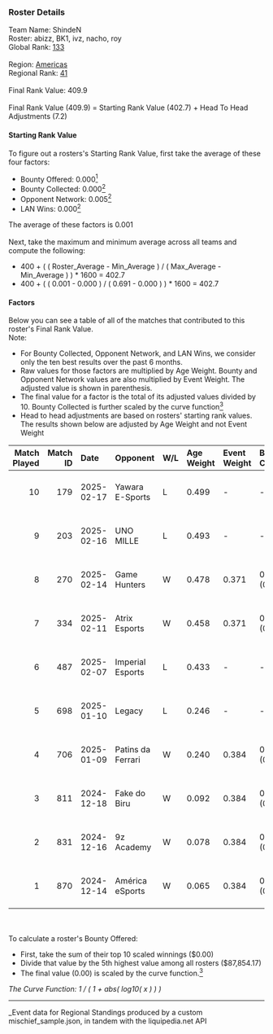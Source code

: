 ### Roster Details<br />
Team Name: ShindeN<br />
Roster: abizz, BK1, ivz, nacho, roy<br />
Global Rank: [133](../../standings_global_2025_06_02.md)<br />
<br />
Region: [Americas]( ../../standings_americas_2025_06_02.md)<br />
Regional Rank: [41]( ../../standings_americas_2025_06_02.md)<br />
<br />
Final Rank Value:  409.9<br />
<br />
Final Rank Value (409.9) = Starting Rank Value (402.7) + Head To Head Adjustments (7.2)<br />

#### Starting Rank Value<br />
To figure out a rosters's Starting Rank Value, first take the average of these four factors:<br />
- Bounty Offered: 0.000[<sup>1</sup>](#table2)
- Bounty Collected: 0.000[<sup>2</sup>](#table1)
- Opponent Network: 0.005[<sup>2</sup>](#table1)
- LAN Wins: 0.000[<sup>2</sup>](#table1)

The average of these factors is 0.001<br />
<br />
Next, take the maximum and minimum average across all teams and compute the following:<br />
- 400 + ( ( Roster_Average - Min_Average ) / ( Max_Average - Min_Average ) ) * 1600 = 402.7
- 400 + ( ( 0.001 - 0.000 ) / ( 0.691 - 0.000 ) ) * 1600 = 402.7


#### Factors<br />
Below you can see a table of all of the matches that contributed to this roster's Final Rank Value.<br />
Note:<br />

- For Bounty Collected, Opponent Network, and LAN Wins, we consider only the ten best results over the past 6 months.
- Raw values for those factors are multiplied by Age Weight. Bounty and Opponent Network values are also multiplied by Event Weight. The adjusted value is shown in parenthesis.
- The final value for a factor is the total of its adjusted values divided by 10. Bounty Collected is further scaled by the curve function[<sup>3</sup>](#curveFunction)
- Head to head adjustments are based on rosters' starting rank values. The results shown below are adjusted by Age Weight and not Event Weight
<span id="table1"></span><br />


| Match Played | Match ID | Date       | Opponent          | W/L | Age Weight | Event Weight | Bounty Collected | Opponent Network | LAN Wins  | H2H Adj. | Roster                           |
| -: | -: | :- | :- | :- | :- | :- | :- | :- | :- | -: | :- |
|           10 |      179 | 2025-02-17 | Yawara E-Sports   | L   | 0.499      | -            | -                | -                | -         |    -8.03 | abizz, BK1, ivz, nacho, roy      |
|            9 |      203 | 2025-02-16 | UNO MILLE         | L   | 0.493      | -            | -                | -                | -         |    -7.75 | abizz, BK1, ivz, nacho, roy      |
|            8 |      270 | 2025-02-14 | Game Hunters      | W   | 0.478      | 0.371        | 0.000 (0.000)    | 0.205 (0.036)    | 0 (0.000) |     8.82 | abizz, BK1, ivz, nacho, roy      |
|            7 |      334 | 2025-02-11 | Atrix Esports     | W   | 0.458      | 0.371        | 0.000 (0.000)    | 0.000 (0.000)    | 0 (0.000) |     6.80 | abizz, BK1, ivz, nacho, roy      |
|            6 |      487 | 2025-02-07 | Imperial Esports  | L   | 0.433      | -            | -                | -                | -         |    -0.99 | abizz, BK1, ivz, nacho, roy      |
|            5 |      698 | 2025-01-10 | Legacy            | L   | 0.246      | -            | -                | -                | -         |    -0.87 | abizz, BK1, ivz, relentless, roy |
|            4 |      706 | 2025-01-09 | Patins da Ferrari | W   | 0.240      | 0.384        | 0.000 (0.000)    | 0.049 (0.004)    | 0 (0.000) |     4.76 | abizz, BK1, ivz, relentless, roy |
|            3 |      811 | 2024-12-18 | Fake do Biru      | W   | 0.092      | 0.384        | 0.000 (0.000)    | 0.146 (0.005)    | 0 (0.000) |     1.87 | abizz, BK1, ivz, relentless, roy |
|            2 |      831 | 2024-12-16 | 9z Academy        | W   | 0.078      | 0.384        | 0.000 (0.000)    | 0.050 (0.001)    | 0 (0.000) |     1.57 | abizz, BK1, ivz, relentless, roy |
|            1 |      870 | 2024-12-14 | América eSports   | W   | 0.065      | 0.384        | 0.000 (0.000)    | 0.000 (0.000)    | 0 (0.000) |     1.01 | abizz, BK1, ivz, relentless, roy |

<br />
<span id="table2"></span><br />
To calculate a roster's Bounty Offered:<br />

- First, take the sum of their top 10 scaled winnings ($0.00)
- Divide that value by the 5th highest value among all rosters ($87,854.17)
- The final value (0.00) is scaled by the curve function.[<sup>3</sup>](#curveFunction)

<span id="curveFunction"></span>_The Curve Function: 1 / ( 1 + abs( log10( x ) ) )_<br />

---
_Event data for Regional Standings produced by a custom mischief_sample.json, in tandem with the liquipedia.net API<br />

